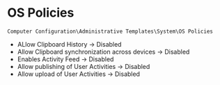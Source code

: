 # OS Policies

`Computer Configuration\Administrative Templates\System\OS Policies`

- ALlow Clipboard History -> Disabled
- Allow Clipboard synchronization across devices -> Disabled
- Enables Activity Feed -> Disabled
- Allow publishing of User Activities -> Disabled
- Allow upload of User Activities -> Disabled